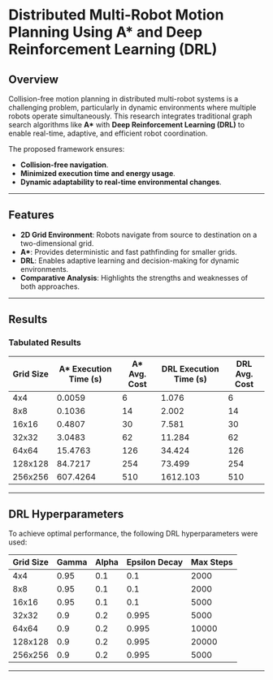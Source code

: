 # Distributed Multi-Robot Motion Planning Using A* and Deep Reinforcement Learning (DRL)

## Overview

Collision-free motion planning in distributed multi-robot systems is a challenging problem, particularly in dynamic environments where multiple robots operate simultaneously. This research integrates traditional graph search algorithms like **A\*** with **Deep Reinforcement Learning (DRL)** to enable real-time, adaptive, and efficient robot coordination.

The proposed framework ensures:
- **Collision-free navigation**.
- **Minimized execution time and energy usage**.
- **Dynamic adaptability to real-time environmental changes**.

---

## Features

- **2D Grid Environment**: Robots navigate from source to destination on a two-dimensional grid.
- **A\***: Provides deterministic and fast pathfinding for smaller grids.
- **DRL**: Enables adaptive learning and decision-making for dynamic environments.
- **Comparative Analysis**: Highlights the strengths and weaknesses of both approaches.

---

## Results
### Tabulated Results

| Grid Size | A\* Execution Time (s) | A\* Avg. Cost | DRL Execution Time (s) | DRL Avg. Cost |
|-----------|-------------------------|---------------|-------------------------|----------------|
| 4x4       | 0.0059                  | 6             | 1.076                  | 6              |
| 8x8       | 0.1036                  | 14            | 2.002                  | 14             |
| 16x16     | 0.4807                  | 30            | 7.581                  | 30             |
| 32x32     | 3.0483                  | 62            | 11.284                 | 62             |
| 64x64     | 15.4763                 | 126           | 34.424                 | 126            |
| 128x128   | 84.7217                 | 254           | 73.499                 | 254            |
| 256x256   | 607.4264                | 510           | 1612.103               | 510            |

---

## DRL Hyperparameters

To achieve optimal performance, the following DRL hyperparameters were used:

| Grid Size | Gamma | Alpha | Epsilon Decay | Max Steps |
|-----------|-------|-------|---------------|-----------|
| 4x4       | 0.95  | 0.1   | 0.1           | 2000      |
| 8x8       | 0.95  | 0.1   | 0.1           | 2000      |
| 16x16     | 0.95  | 0.1   | 0.1           | 5000      |
| 32x32     | 0.9   | 0.2   | 0.995         | 5000      |
| 64x64     | 0.9   | 0.2   | 0.995         | 10000     |
| 128x128   | 0.9   | 0.2   | 0.995         | 20000     |
| 256x256   | 0.9   | 0.2   | 0.995         | 5000      |

---
